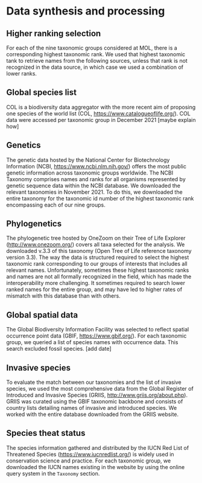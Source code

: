 # Data synthesis and processing

## Higher ranking selection
For each of the nine taxonomic groups considered at MOL, there is a corresponding highest taxonomic rank. We used that highest taxonomic tank to retrieve names from the following sources, unless that rank is not recognized in the data source, in which case we used a combination of lower ranks.

## Global species list
COL is a biodiversity data aggregator with the more recent aim of proposing one species of the world list (COL, https://www.catalogueoflife.org/). COL data were accessed per taxonomic group in December 2021 [maybe explain how]

## Genetics
The genetic data hosted by the National Center for Biotechnology Information (NCBI, https://www.ncbi.nlm.nih.gov/) offers the most public genetic information across taxonomic groups worldwide. The NCBI Taxonomy comprises names and ranks for all organisms represented by genetic sequence data within the NCBI database. We downloaded the relevant taxonomies in November 2021. To do this, we downloaded the entire taxonomy for the taxonomic id number of the highest taxonomic rank encompassing each of our nine groups.

## Phylogenetics
The phylogenetic tree hosted by OneZoom on their Tree of Life Explorer (http://www.onezoom.org/) covers all taxa selected for the analysis. We downloaded v.3.3 of this taxonomy (Open Tree of Life reference taxonomy version 3.3). The way the data is structured required to select the highest taxonomic rank corresponding to our groups of interests that includes all relevant names. Unfortunately, sometimes these highest taxonomic ranks and names are not all formally recognized in the field, which has made the interoperability more challenging. It sometimes required to search lower ranked names for the entire group, and may have led to higher rates of mismatch with this database than with others.

## Global spatial data
The Global Biodiversity Information Facility was selected to reflect spatial occurrence point data (GBIF, https://www.gbif.org/). For each taxonomic group, we queried a list of species names with occurrence data. This search excluded fossil species. [add date]

## Invasive species
To evaluate the match between our taxonomies and the list of invasive species, we used the most comprehensive data from the Global Register of Introduced and Invasive Species (GRIIS, http://www.griis.org/about.php). GRIIS was curated using the GBIF taxonomic backbone and consists of country lists detailing names of invasive and introduced species. We worked with the entire database downloaded from the GRIIS website.

## Species theat status
The species information gathered and distributed by the IUCN Red List of Threatened Species (https://www.iucnredlist.org/) is widely used in conservation science and practice. For each taxonomic group, we downloaded the IUCN names existing in the website by using the online query system in the `Taxonomy` section.